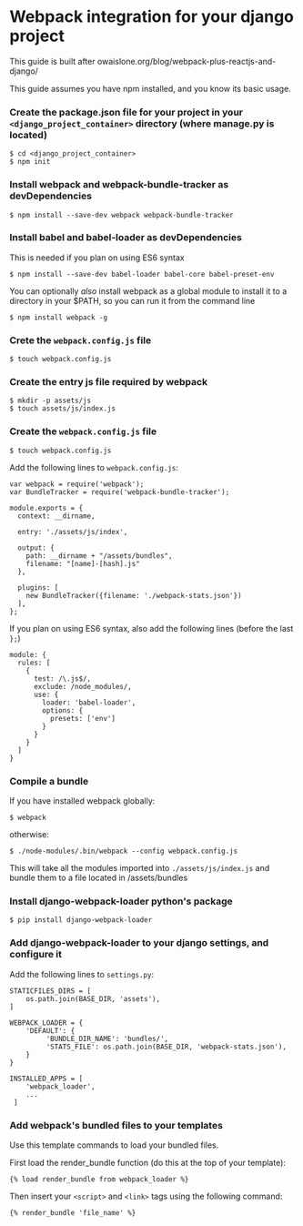 Webpack integration for your django project
===========================================

This guide is built after owaislone.org/blog/webpack-plus-reactjs-and-django/

This guide assumes you have npm installed, and you know its basic usage.

### Create the package.json file for your project in your `<django_project_container>` directory (where manage.py is located)

    $ cd <django_project_container>
    $ npm init

### Install webpack and webpack-bundle-tracker as devDependencies

    $ npm install --save-dev webpack webpack-bundle-tracker

### Install babel and babel-loader as devDependencies

This is needed if you plan on using ES6 syntax

    $ npm install --save-dev babel-loader babel-core babel-preset-env

You can optionally _also_ install webpack as a global module to install it to a directory in your $PATH, so you can run it from the command line

    $ npm install webpack -g

### Crete the `webpack.config.js` file

    $ touch webpack.config.js

### Create the entry js file required by webpack

    $ mkdir -p assets/js
    $ touch assets/js/index.js

### Create the `webpack.config.js` file

    $ touch webpack.config.js

Add the following lines to `webpack.config.js`:

    var webpack = require('webpack');
    var BundleTracker = require('webpack-bundle-tracker');

    module.exports = {
      context: __dirname,

      entry: './assets/js/index',

      output: {
        path: __dirname + "/assets/bundles",
        filename: "[name]-[hash].js"
      },

      plugins: [
        new BundleTracker({filename: './webpack-stats.json'})
      ],
    };

If you plan on using ES6 syntax, also add the following lines (before the last `};`)

    module: {
      rules: [
        {
          test: /\.js$/,
          exclude: /node_modules/,
          use: {
            loader: 'babel-loader',
            options: {
              presets: ['env']
            }
          }
        }
      ]
    }

### Compile a bundle

If you have installed webpack globally:

    $ webpack

otherwise:

    $ ./node-modules/.bin/webpack --config webpack.config.js

This will take all the modules imported into `./assets/js/index.js` and bundle them to a file located in /assets/bundles

### Install django-webpack-loader python's package

    $ pip install django-webpack-loader

### Add django-webpack-loader to your django settings, and configure it

Add the following lines to `settings.py`:

    STATICFILES_DIRS = [
        os.path.join(BASE_DIR, 'assets'),
    ]

    WEBPACK_LOADER = {
        'DEFAULT': {
             'BUNDLE_DIR_NAME': 'bundles/',
             'STATS_FILE': os.path.join(BASE_DIR, 'webpack-stats.json'),
        }
    }

    INSTALLED_APPS = [
        'webpack_loader',
        ...
     ]

### Add webpack's bundled files to your templates

Use this template commands to load your bundled files.

First load the render_bundle function (do this at the top of your template):

    {% load render_bundle from webpack_loader %}

Then insert your `<script>` and `<link>` tags using the following command:

    {% render_bundle 'file_name' %}

